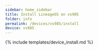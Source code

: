 ```yaml
---
sidebar: home_sidebar
title: Install LineageOS on vs985
folder: info
permalink: /devices/vs985/install
device: vs985
---
```

{% include templates/device_install.md %}
